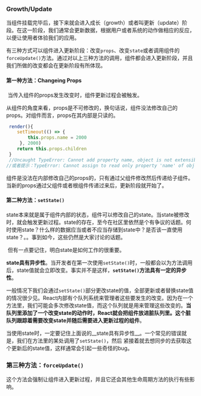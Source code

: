 ### Growth/Update

​	当组件挂载完毕后，接下来就会进入成长（growth）或者叫更新（update）阶段。在这一阶段，我们通常会更新数据，根据用户或者系统的动作做相应的反应，以便让使用者体验我们的应用。

​	有三种方式可以组件进入更新阶段：改变`props`、改变`state`或者调用组件的`forceUpdate()`方法。通过对以上三种方法的调用，组件都会进入更新阶段，并且我们所做的改变都会在更新阶段有所体现。

#### 第一种方法：Changeing Props

​	当传入组件的props发生改变时，组件更新过程会被触发。

​	从组件的角度来看，props是不可修改的，换句话说，组件没法修改自己的props。对组件而言，props在其内部是只读的。

```javascript
 render(){
 	setTimeout(() => {
     	this.props.name = 2000
     }, 2000)
 	return this.props.children
 }
 //Uncaught TypeError: Cannot add property name, object is not extensible
//或者提示：TypeError: Cannot assign to read only property 'name' of object '#<Object>'
```

​	组件是没法在内部修改自己的props的，只有通过父组件修改然后传递给子组件。当新的props通过父组件或者根组件传递过来后，更新阶段就开始了。

#### 第二种方法：`setState()`

​	state本来就是属于组件内部的状态，组件可以修改自己的state。当state被修改时，就会触发更新过程。state的存在，至今在社区里依然是个有争议的话题。何时使用state？什么样的数据应当或者不应当存储到state中？是否该一直使用state？。。事到如今，这些仍然是大家讨论的话题。

​	但有一点要记住，明白state是如何工作的很重要。

​	__state具有异步性__。当开发者在第一次使用`setState()`时，一般都会以为方法调用后，state值就会立即改变。事实并不是这样，__`setState()`方法具有一定的异步性__。

​	一般情况下我们会通过`setState()`部分更改state的值，全部更新或者替换state值的情况很少见。React内部有个队列系统来管理者这些要发生的改变。因为在一个方法里，我们可能会多次修改state值，而这个队列就是用来管理这些改变的。__当队列里添加了一个改变state的动作时，React就会把组件放进脏队列里。这个脏队列跟踪着需要改变state并随后需要进入更新过程的组件__。

​	当使用state时，一定要记住上面说的__state具有异步性__。一个常见的错误就是，我们在方法里的某处调用了`setState()`，然后 紧接着就去想同步的去获取这个更新后的state值，这样通常会引起一些奇怪的bug。

### 第三种方法：`forceUpdate()`

​	这个方法会强制让组件进入更新过程，并且它还会其他生命周期方法的执行有些影响。
